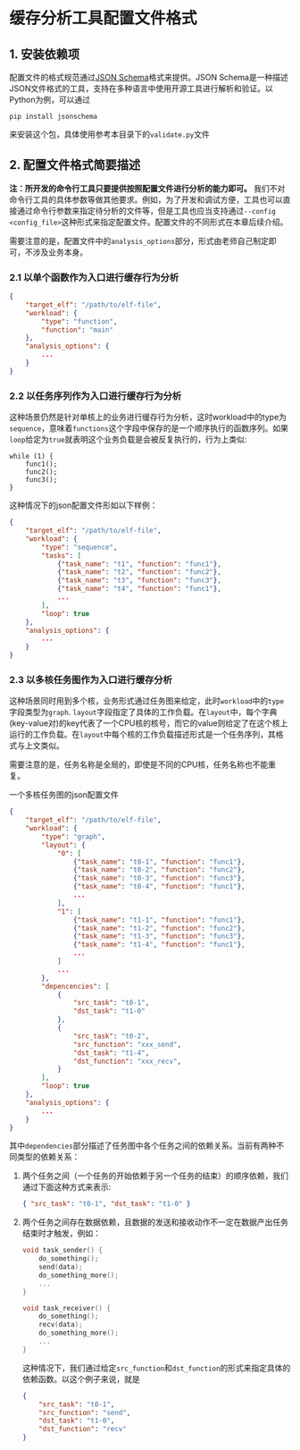 # 缓存分析工具配置文件格式

## 1. 安装依赖项

配置文件的格式规范通过[JSON Schema](https://json-schema.org/specification)格式来提供。JSON Schema是一种描述JSON文件格式的工具，支持在多种语言中使用开源工具进行解析和验证。以Python为例，可以通过

```shell
pip install jsonschema
```

来安装这个包，具体使用参考本目录下的`validate.py`文件

## 2. 配置文件格式简要描述

**注：所开发的命令行工具只要提供按照配置文件进行分析的能力即可。** 我们不对命令行工具的具体参数等做其他要求。例如，为了开发和调试方便，工具也可以直接通过命令行参数来指定待分析的文件等，但是工具也应当支持通过``--config <config_file>``这种形式来指定配置文件。配置文件的不同形式在本章后续介绍。

需要注意的是，配置文件中的`analysis_options`部分，形式由老师自己制定即可，不涉及业务本身。


### 2.1 以单个函数作为入口进行缓存行为分析

```json
{
    "target_elf": "/path/to/elf-file",
    "workload": {
        "type": "function",
        "function": "main"
    },
    "analysis_options": {
        ...
    }
}
```

### 2.2 以任务序列作为入口进行缓存行为分析

这种场景仍然是针对单核上的业务进行缓存行为分析，这时workload中的type为`sequence`，意味着`functions`这个字段中保存的是一个顺序执行的函数序列。如果`loop`给定为`true`就表明这个业务负载是会被反复执行的，行为上类似:

```
while (1) {
    func1();
    func2();
    func3();
}
```

这种情况下的json配置文件形如以下样例：
```json
{
    "target_elf": "/path/to/elf-file",
    "workload": {
        "type": "sequence",
        "tasks": [
            {"task_name": "t1", "function": "func1"},
            {"task_name": "t2", "function": "func2"},
            {"task_name": "t3", "function": "func3"},
            {"task_name": "t4", "function": "func1"},
            ...
        ],
        "loop": true
    },
    "analysis_options": {
        ...
    }
}
```

### 2.3 以多核任务图作为入口进行缓存分析

这种场景同时用到多个核，业务形式通过任务图来给定，此时`workload`中的`type`字段类型为`graph`. `layout`字段指定了具体的工作负载。在`layout`中，每个字典(key-value对)的key代表了一个CPU核的核号，而它的value则给定了在这个核上运行的工作负载。在`layout`中每个核的工作负载描述形式是一个任务序列，其格式与上文类似。

需要注意的是，任务名称是全局的，即使是不同的CPU核，任务名称也不能重复。

一个多核任务图的json配置文件
```json
{
    "target_elf": "/path/to/elf-file",
    "workload": {
        "type": "graph",
        "layout": {
            "0": [
                {"task_name": "t0-1", "function": "func1"},
                {"task_name": "t0-2", "function": "func2"},
                {"task_name": "t0-3", "function": "func3"},
                {"task_name": "t0-4", "function": "func1"},
                ...
            ],
            "1": [
                {"task_name": "t1-1", "function": "func1"},
                {"task_name": "t1-2", "function": "func2"},
                {"task_name": "t1-3", "function": "func3"},
                {"task_name": "t1-4", "function": "func1"},
                ...
            ]
            ...
        },
        "depencencies": [
            {
                "src_task": "t0-1",
                "dst_task": "t1-0"
            },
            {
                "src_task": "t0-2",
                "src_function": "xxx_send",
                "dst_task": "t1-4",
                "dst_function": "xxx_recv",
            }
        ],
        "loop": true
    },
    "analysis_options": {
        ...
    }
}
```

其中`dependencies`部分描述了任务图中各个任务之间的依赖关系。当前有两种不同类型的依赖关系：

1. 两个任务之间（一个任务的开始依赖于另一个任务的结束）的顺序依赖，我们通过下面这种方式来表示:

    ```json
    { "src_task": "t0-1", "dst_task": "t1-0" }
    ```

2. 两个任务之间存在数据依赖，且数据的发送和接收动作不一定在数据产出任务结束时才触发，例如：

    ```c
    void task_sender() {
        do_something();
        send(data);
        do_something_more();
        ...
    }

    void task_receiver() {
        do_something();
        recv(data);
        do_something_more();
        ...
    }
    ```
    这种情况下，我们通过给定`src_function`和`dst_function`的形式来指定具体的依赖函数。以这个例子来说，就是

    ```json
    {
        "src_task": "t0-1",
        "src_function": "send",
        "dst_task": "t1-0",
        "dst_function": "recv"
    }
    ```